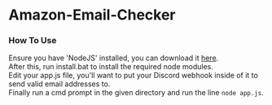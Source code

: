 # Amazon-Email-Checker

### How To Use
Ensure you have 'NodeJS' installed, you can download it [here](https://nodejs.org/en/).  
After this, run install.bat to install the required node modules.  
Edit your app.js file, you'll want to put your Discord webhook inside of it to send valid email addresses to.  
Finally run a cmd prompt in the given directory and run the line `node app.js`.  
